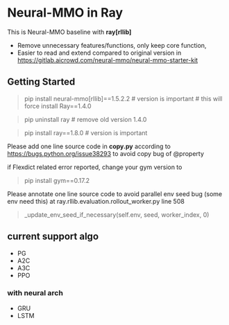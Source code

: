 # Neural-MMO in Ray

This is Neural-MMO baseline with **ray[rllib]**

- Remove unnecessary features/functions, only keep core function, 
- Easier to read and extend compared to original version in https://gitlab.aicrowd.com/neural-mmo/neural-mmo-starter-kit

## Getting Started
> pip install neural-mmo[rllib]==1.5.2.2 # version is important # this will force install Ray==1.4.0

> pip uninstall ray # remove old version 1.4.0

> pip install ray==1.8.0 # version is important

Please add one line source code in **copy.py** according to
https://bugs.python.org/issue38293 to avoid copy bug of @property

if Flexdict related error reported, change your gym version to

> pip install gym==0.17.2

Please annotate one line source code to avoid parallel env seed bug (some env need this)
at ray.rllib.evaluation.rollout_worker.py line 508

> _update_env_seed_if_necessary(self.env, seed, worker_index, 0)


## current support algo
- PG
- A2C
- A3C
- PPO
  
### with neural arch
- GRU
- LSTM



